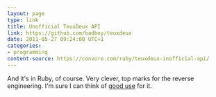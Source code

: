 ```yaml
---
layout: page
type: link
title: Unofficial TeuxDeux API
link: https://github.com/badboy/teuxdeux 
date: 2011-05-27 09:24:00 UTC+1
categories: 
- programming
content-source: https://convore.com/ruby/teuxdeux-inofficial-api/
---
```

And it's in Ruby, of course. Very clever, top marks for the reverse engineering. I'm sure I can think of [good use](http://green.shoesrb.com) for it.
